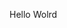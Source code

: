 Hello Wolrd









































































































































































































































































































































































































































































































































































































































































































































































































































































































































































































































































































































































































































































































































































































































































































































































































































































































































































































































































































































































































































































































































































































































































































































































































































































































































































































































































































































































































































































































































































